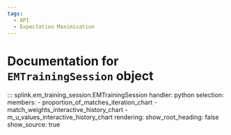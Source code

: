 ```yaml
---
tags:
  - API
  - Expectation Maximisation
---
```

# Documentation for `EMTrainingSession` object

::: splink.em_training_session.EMTrainingSession
    handler: python
    selection:
      members:
        - proportion_of_matches_iteration_chart
        - match_weights_interactive_history_chart
        - m_u_values_interactive_history_chart
    rendering:
      show_root_heading: false
      show_source: true